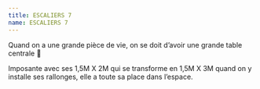 ```yaml
---
title: ESCALIERS 7
name: ESCALIERS 7
---
```


Quand on a une grande pièce de vie, on se doit d’avoir une grande table centrale 🙂

Imposante avec ses 1,5M X 2M qui se transforme en 1,5M X 3M quand on y installe ses rallonges, elle a toute sa place dans l’espace.
